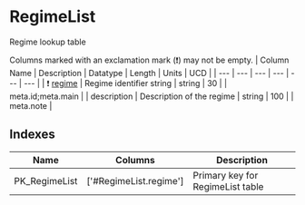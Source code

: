 # RegimeList
Regime lookup table


Columns marked with an exclamation mark (❗️) may not be empty.
| Column Name | Description | Datatype | Length | Units  | UCD |
| --- | --- | --- | --- | --- | --- |
| ❗️ <ins>regime</ins> | Regime identifier string | string | 30 |  | meta.id;meta.main  |
| description | Description of the regime | string | 100 |  | meta.note  |

## Indexes
| Name | Columns | Description |
| --- | --- | --- |
| PK_RegimeList | ['#RegimeList.regime'] | Primary key for RegimeList table |

